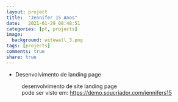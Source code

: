 ```yaml
---
layout: project
title:  "Jennifer 15 Anos"
date:   2021-01-29 08:48:51
categories: [pt, projects]
image:
  background: witewall_3.png
tags: [projects]
comments: true
share: true
---
```

* Desenvolvimento de landing page

<figure>
	<a href="{{ site.url }}/images/posts/jennifers15.png">
		<img src="{{ site.url }}/images/posts/jennifers15.png" alt="">
	</a>
	<figcaption>
		desenvolvimento de site landing page <br/>
		pode ser visto em: <a href="https://demo.soucriador.com/jenniffers15">https://demo.soucriador.com/jennifers15</a>
	</figcaption>
</figure>

<br/>